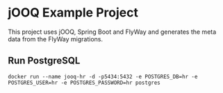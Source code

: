 # jOOQ Example Project

This project uses jOOQ, Spring Boot and FlyWay and generates the meta data from the FlyWay migrations.

## Run PostgreSQL

    docker run --name jooq-hr -d -p5434:5432 -e POSTGRES_DB=hr -e POSTGRES_USER=hr -e POSTGRES_PASSWORD=hr postgres 

